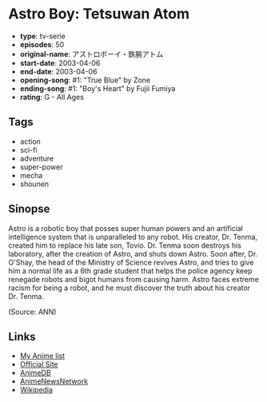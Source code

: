 # Astro Boy: Tetsuwan Atom

-   **type**: tv-serie
-   **episodes**: 50
-   **original-name**: アストロボーイ・鉄腕アトム
-   **start-date**: 2003-04-06
-   **end-date**: 2003-04-06
-   **opening-song**: #1: "True Blue" by Zone
-   **ending-song**: #1: "Boy's Heart" by Fujii Fumiya
-   **rating**: G - All Ages

## Tags

-   action
-   sci-fi
-   adventure
-   super-power
-   mecha
-   shounen

## Sinopse

Astro is a robotic boy that posses super human powers and an artificial intelligence system that is unparalleled to any robot. His creator, Dr. Tenma, created him to replace his late son, Tovio. Dr. Tenma soon destroys his laboratory, after the creation of Astro, and shuts down Astro. Soon after, Dr. O'Shay, the head of the Ministry of Science revives Astro, and tries to give him a normal life as a 6th grade student that helps the police agency keep renegade robots and bigot humans from causing harm. Astro faces extreme racism for being a robot, and he must discover the truth about his creator Dr. Tenma.

(Source: ANN)

## Links

-   [My Anime list](https://myanimelist.net/anime/971/Astro_Boy__Tetsuwan_Atom)
-   [Official Site](http://www.fujitv.co.jp/b_hp/atom/index.html)
-   [AnimeDB](http://anidb.info/perl-bin/animedb.pl?show=anime&aid=807)
-   [AnimeNewsNetwork](http://www.animenewsnetwork.com/encyclopedia/anime.php?id=1962)
-   [Wikipedia](http://en.wikipedia.org/wiki/Astro_boy)
